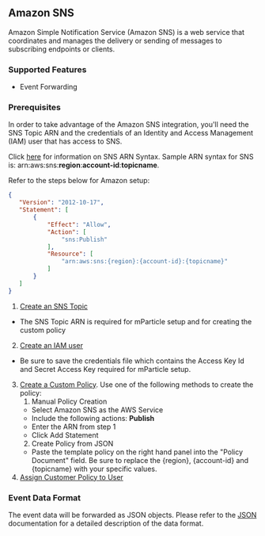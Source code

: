 
## Amazon SNS

Amazon Simple Notification Service (Amazon SNS) is a web service that coordinates and manages the delivery or sending of messages to subscribing endpoints or clients. 

### Supported Features

* Event Forwarding

### Prerequisites

In order to take advantage of the Amazon SNS integration, you'll need the SNS Topic ARN and the credentials of an Identity and Access Management (IAM) user that has access to SNS.  

Click [here](http://docs.aws.amazon.com/general/latest/gr/aws-arns-and-namespaces.html#arn-syntax-sns) for information on SNS ARN Syntax.  Sample ARN syntax for SNS is:  arn:aws:sns:**region**:**account-id**:**topicname**.  

Refer to the steps below for Amazon setup:

~~~json
{
   "Version": "2012-10-17",
   "Statement": [
       {
           "Effect": "Allow",
           "Action": [
               "sns:Publish"
           ],
           "Resource": [
               "arn:aws:sns:{region}:{account-id}:{topicname}"
           ]
       }
   ]
}
~~~

1. [Create an SNS Topic](http://docs.aws.amazon.com/sns/latest/dg/CreateTopic.html)
* The SNS Topic ARN is required for mParticle setup and for creating the custom policy
2. [Create an IAM user](http://docs.aws.amazon.com/IAM/latest/UserGuide/id_users_create.html#id_users_create_console)  
* Be sure to save the credentials file which contains the Access Key Id and Secret Access Key required for mParticle setup.
3. [Create a Custom Policy](http://docs.aws.amazon.com/IAM/latest/UserGuide/access_policies.html).  Use one of the following methods to create the policy:
   1. Manual Policy Creation
     * Select Amazon SNS as the AWS Service
     * Include the following actions: **Publish**
     * Enter the ARN from step 1
     * Click Add Statement
   2. Create Policy from JSON
     * Paste the template policy on the right hand panel into the "Policy Document" field.  Be sure to replace the {region}, {account-id} and {topicname} with your specific values.
4. [Assign Customer Policy to User](http://docs.aws.amazon.com/IAM/latest/UserGuide/access_policies_managed-using.html#attach-managed-policy-console)

### Event Data Format
The event data will be forwarded as JSON objects.  Please refer to the [JSON](#json) documentation for a detailed description of the data format.